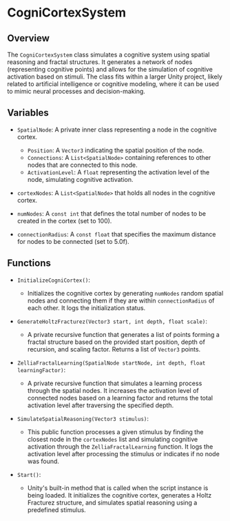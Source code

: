 # CogniCortexSystem

## Overview
The `CogniCortexSystem` class simulates a cognitive system using spatial reasoning and fractal structures. It generates a network of nodes (representing cognitive points) and allows for the simulation of cognitive activation based on stimuli. The class fits within a larger Unity project, likely related to artificial intelligence or cognitive modeling, where it can be used to mimic neural processes and decision-making.

## Variables

- `SpatialNode`: A private inner class representing a node in the cognitive cortex.
  - `Position`: A `Vector3` indicating the spatial position of the node.
  - `Connections`: A `List<SpatialNode>` containing references to other nodes that are connected to this node.
  - `ActivationLevel`: A `float` representing the activation level of the node, simulating cognitive activation.

- `cortexNodes`: A `List<SpatialNode>` that holds all nodes in the cognitive cortex.
  
- `numNodes`: A `const int` that defines the total number of nodes to be created in the cortex (set to 100).

- `connectionRadius`: A `const float` that specifies the maximum distance for nodes to be connected (set to 5.0f).

## Functions

- `InitializeCogniCortex()`: 
  - Initializes the cognitive cortex by generating `numNodes` random spatial nodes and connecting them if they are within `connectionRadius` of each other. It logs the initialization status.

- `GenerateHoltzFracturez(Vector3 start, int depth, float scale)`: 
  - A private recursive function that generates a list of points forming a fractal structure based on the provided start position, depth of recursion, and scaling factor. Returns a list of `Vector3` points.

- `ZelliaFractalLearning(SpatialNode startNode, int depth, float learningFactor)`: 
  - A private recursive function that simulates a learning process through the spatial nodes. It increases the activation level of connected nodes based on a learning factor and returns the total activation level after traversing the specified depth.

- `SimulateSpatialReasoning(Vector3 stimulus)`: 
  - This public function processes a given stimulus by finding the closest node in the `cortexNodes` list and simulating cognitive activation through the `ZelliaFractalLearning` function. It logs the activation level after processing the stimulus or indicates if no node was found.

- `Start()`: 
  - Unity's built-in method that is called when the script instance is being loaded. It initializes the cognitive cortex, generates a Holtz Fracturez structure, and simulates spatial reasoning using a predefined stimulus.